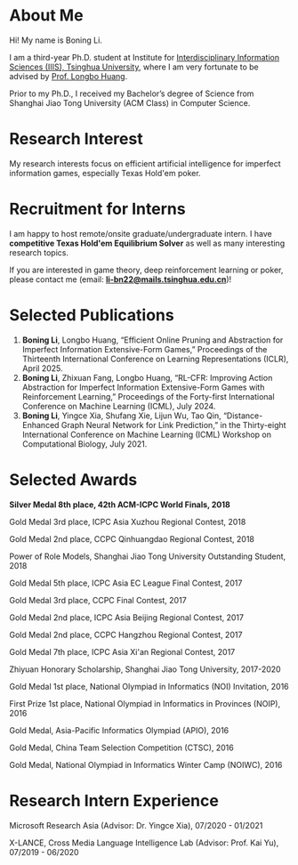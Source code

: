 # About Me

Hi! My name is Boning Li.

I am a third-year Ph.D. student at Institute for [Interdisciplinary Information Sciences (IIIS), Tsinghua University](https://iiis.tsinghua.edu.cn/en/), where I am very fortunate to be advised by [Prof. Longbo Huang](https://people.iiis.tsinghua.edu.cn/~huang/index.html).

Prior to my Ph.D., I received my Bachelor’s degree of Science from Shanghai Jiao Tong University (ACM Class) in Computer Science.

# Research Interest

My research interests focus on efficient artificial intelligence for imperfect information games, especially Texas Hold'em poker.

# Recruitment for Interns

I am happy to host remote/onsite graduate/undergraduate intern. I have **competitive Texas Hold'em Equilibrium Solver** as well as many interesting research topics.

If you are interested in game theory, deep reinforcement learning or poker, please contact me (email: **li-bn22@mails.tsinghua.edu.cn**)!

# Selected Publications

1. **Boning Li**, Longbo Huang, “Efficient Online Pruning and Abstraction for Imperfect Information Extensive-Form Games,” Proceedings of the Thirteenth International Conference on Learning Representations (ICLR), April 2025.
2. **Boning Li**, Zhixuan Fang, Longbo Huang, “RL-CFR: Improving Action Abstraction for Imperfect Information Extensive-Form Games with Reinforcement Learning,” Proceedings of the Forty-first International Conference on Machine Learning (ICML), July 2024.
3. **Boning Li**, Yingce Xia, Shufang Xie, Lijun Wu, Tao Qin, “Distance-Enhanced Graph Neural Network for Link Prediction,” in the Thirty-eight International Conference on Machine Learning (ICML) Workshop on Computational Biology, July 2021.

# Selected Awards

**Silver Medal 8th place, 42th ACM-ICPC World Finals, 2018**

Gold Medal 3rd place, ICPC Asia Xuzhou Regional Contest, 2018

Gold Medal 2nd place, CCPC Qinhuangdao Regional Contest, 2018

Power of Role Models, Shanghai Jiao Tong University Outstanding Student, 2018

Gold Medal 5th place, ICPC Asia EC League Final Contest, 2017

Gold Medal 3rd place, CCPC Final Contest, 2017

Gold Medal 2nd place, ICPC Asia Beijing Regional Contest, 2017

Gold Medal 2nd place, CCPC Hangzhou Regional Contest, 2017

Gold Medal 7th place, ICPC Asia Xi'an Regional Contest, 2017

Zhiyuan Honorary Scholarship, Shanghai Jiao Tong University, 2017-2020

Gold Medal 1st place, National Olympiad in Informatics (NOI) Invitation, 2016

First Prize 1st place, National Olympiad in Informatics in Provinces (NOIP), 2016

Gold Medal, Asia-Pacific Informatics Olympiad (APIO), 2016

Gold Medal, China Team Selection Competition (CTSC), 2016

Gold Medal, National Olympiad in Informatics Winter Camp (NOIWC), 2016

# Research Intern Experience

Microsoft Research Asia (Advisor: Dr. Yingce Xia), 07/2020 - 01/2021

X-LANCE, Cross Media Language Intelligence Lab (Advisor: Prof. Kai Yu), 07/2019 - 06/2020
